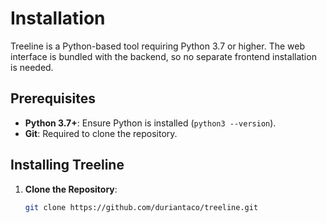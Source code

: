 # Installation

Treeline is a Python-based tool requiring Python 3.7 or higher. The web interface is bundled with the backend, so no separate frontend installation is needed.

## Prerequisites

- **Python 3.7+**: Ensure Python is installed (`python3 --version`).
- **Git**: Required to clone the repository.

## Installing Treeline

1. **Clone the Repository**:
   ```bash
   git clone https://github.com/duriantaco/treeline.git